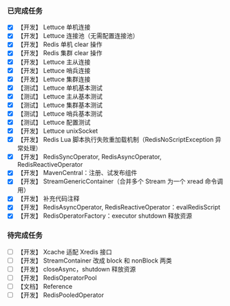 ### 已完成任务

- [X] 【开发】 Lettuce 单机连接
- [X] 【开发】 Lettuce 连接池（无需配置连接池）
- [X] 【开发】 Redis 单机 clear 操作
- [X] 【开发】 Redis 集群 clear 操作
- [X] 【开发】 Lettuce 主从连接
- [X] 【开发】 Lettuce 哨兵连接
- [X] 【开发】 Lettuce 集群连接
- [X] 【测试】 Lettuce 单机基本测试
- [X] 【测试】 Lettuce 主从基本测试
- [X] 【测试】 Lettuce 集群基本测试
- [X] 【测试】 Lettuce 哨兵基本测试
- [X] 【测试】 Lettuce 配置测试
- [X] 【开发】 Lettuce unixSocket
- [X] 【开发】 Redis Lua 脚本执行失败重加载机制（RedisNoScriptException 异常处理）
- [X] 【开发】 RedisSyncOperator, RedisAsyncOperator, RedisReactiveOperator
- [X] 【开发】 MavenCentral：注册、试发布组件
- [X] 【开发】 StreamGenericContainer（合并多个 Stream 为一个 xread 命令调用）
- [X] 【开发】 补充代码注释
- [X] 【开发】 RedisAsyncOperator, RedisReactiveOperator：evalRedisScript
- [X] 【开发】 RedisOperatorFactory：executor shutdown 释放资源

### 待完成任务

- [ ] 【开发】 Xcache 适配 Xredis 接口
- [ ] 【开发】 StreamContainer 改成 block 和 nonBlock 两类
- [ ] 【开发】 closeAsync，shutdown 释放资源
- [ ] 【开发】 RedisOperatorPool
- [ ] 【文档】 Reference
- [ ] 【开发】 RedisPooledOperator
